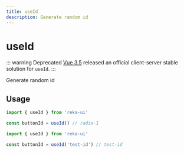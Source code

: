 ```yaml
---
title: useId
description: Generate random id
---
```


# useId

::: warning Deprecated
[Vue 3.5](https://blog.vuejs.org/posts/vue-3-5#useid) released an official client-server stable solution for `useId`.
:::

<Description>
Generate random id
</Description>

## Usage

```ts
import { useId } from 'reka-ui'

const buttonId = useId() // radix-1
```

```ts
import { useId } from 'reka-ui'

const buttonId = useId('test-id') // test-id
```

